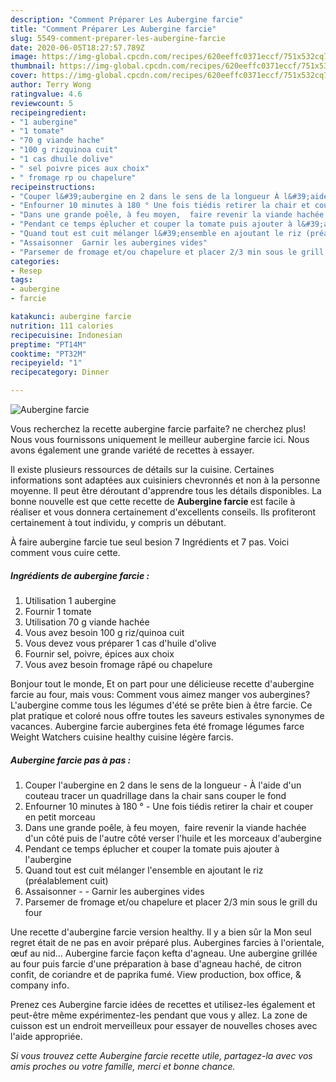 ```yaml
---
description: "Comment Préparer Les Aubergine farcie"
title: "Comment Préparer Les Aubergine farcie"
slug: 5549-comment-preparer-les-aubergine-farcie
date: 2020-06-05T18:27:57.789Z
image: https://img-global.cpcdn.com/recipes/620eeffc0371eccf/751x532cq70/aubergine-farcie-photo-principale-de-la-recette.jpg
thumbnail: https://img-global.cpcdn.com/recipes/620eeffc0371eccf/751x532cq70/aubergine-farcie-photo-principale-de-la-recette.jpg
cover: https://img-global.cpcdn.com/recipes/620eeffc0371eccf/751x532cq70/aubergine-farcie-photo-principale-de-la-recette.jpg
author: Terry Wong
ratingvalue: 4.6
reviewcount: 5
recipeingredient:
- "1 aubergine"
- "1 tomate"
- "70 g viande hache"
- "100 g rizquinoa cuit"
- "1 cas dhuile dolive"
- " sel poivre pices aux choix"
- " fromage rp ou chapelure"
recipeinstructions:
- "Couper l&#39;aubergine en 2 dans le sens de la longueur À l&#39;aide d&#39;un couteau tracer un quadrillage dans la chair sans couper le fond"
- "Enfourner 10 minutes à 180 ° Une fois tiédis retirer la chair et couper en petit morceau"
- "Dans une grande poêle, à feu moyen,  faire revenir la viande hachée d&#39;un côté puis de l&#39;autre côté verser l&#39;huile et les morceaux d&#39;aubergine"
- "Pendant ce temps éplucher et couper la tomate puis ajouter à l&#39;aubergine"
- "Quand tout est cuit mélanger l&#39;ensemble en ajoutant le riz (préalablement cuit)"
- "Assaisonner  Garnir les aubergines vides"
- "Parsemer de fromage et/ou chapelure et placer 2/3 min sous le grill du four"
categories:
- Resep
tags:
- aubergine
- farcie

katakunci: aubergine farcie 
nutrition: 111 calories
recipecuisine: Indonesian
preptime: "PT14M"
cooktime: "PT32M"
recipeyield: "1"
recipecategory: Dinner

---
```



![Aubergine farcie](https://img-global.cpcdn.com/recipes/620eeffc0371eccf/751x532cq70/aubergine-farcie-photo-principale-de-la-recette.jpg)

Vous recherchez la recette aubergine farcie parfaite? ne cherchez plus! Nous vous fournissons uniquement le meilleur aubergine farcie ici. Nous avons également une grande variété de recettes à essayer.

Il existe plusieurs ressources de détails sur la cuisine. Certaines informations sont adaptées aux cuisiniers chevronnés et non à la personne moyenne. Il peut être déroutant d'apprendre tous les détails disponibles. La bonne nouvelle est que cette recette de <strong> Aubergine farcie </strong> est facile à réaliser et vous donnera certainement d'excellents conseils. Ils profiteront certainement à tout individu, y compris un débutant.

<!--inarticleads1-->

À faire aubergine farcie tue seul besion 7 Ingrédients et 7 pas. Voici comment vous cuire cette.

##### Ingrédients de aubergine farcie :

1. Utilisation 1 aubergine
1. Fournir 1 tomate
1. Utilisation 70 g viande hachée
1. Vous avez besoin 100 g riz/quinoa cuit
1. Vous devez vous préparer 1 cas d&#39;huile d&#39;olive
1. Fournir  sel, poivre, épices aux choix
1. Vous avez besoin  fromage râpé ou chapelure


Bonjour tout le monde, Et on part pour une délicieuse recette d&#39;aubergine farcie au four, mais vous: Comment vous aimez manger vos aubergines? L&#39;aubergine comme tous les légumes d&#39;été se prête bien à être farcie. Ce plat pratique et coloré nous offre toutes les saveurs estivales synonymes de vacances. Aubergine farcie aubergines feta été fromage légumes farce Weight Watchers cuisine healthy cuisine légère farcis. 

<!--inarticleads2-->

##### Aubergine farcie pas à pas :

1. Couper l&#39;aubergine en 2 dans le sens de la longueur - À l&#39;aide d&#39;un couteau tracer un quadrillage dans la chair sans couper le fond
1. Enfourner 10 minutes à 180 ° - Une fois tiédis retirer la chair et couper en petit morceau
1. Dans une grande poêle, à feu moyen,  faire revenir la viande hachée d&#39;un côté puis de l&#39;autre côté verser l&#39;huile et les morceaux d&#39;aubergine
1. Pendant ce temps éplucher et couper la tomate puis ajouter à l&#39;aubergine
1. Quand tout est cuit mélanger l&#39;ensemble en ajoutant le riz (préalablement cuit)
1. Assaisonner -  - Garnir les aubergines vides
1. Parsemer de fromage et/ou chapelure et placer 2/3 min sous le grill du four


Une recette d&#39;aubergine farcie version healthy. Il y a bien sûr la Mon seul regret était de ne pas en avoir préparé plus. Aubergines farcies à l&#39;orientale, œuf au nid… Aubergine farcie façon kefta d&#39;agneau. Une aubergine grillée au four puis farcie d&#39;une préparation à base d&#39;agneau haché, de citron confit, de coriandre et de paprika fumé. View production, box office, &amp; company info. 

<!--inarticleads1-->

<p>
Prenez ces Aubergine farcie idées de recettes et utilisez-les également et peut-être même expérimentez-les pendant que vous y allez. La zone de cuisson est un endroit merveilleux pour essayer de nouvelles choses avec l'aide appropriée.
</p>

<p>
<i>Si vous trouvez cette Aubergine farcie recette utile, partagez-la avec vos amis proches ou votre famille, merci et bonne chance.</i>
</p>
